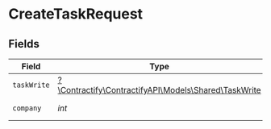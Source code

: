 # CreateTaskRequest


## Fields

| Field                                                                                    | Type                                                                                     | Required                                                                                 | Description                                                                              |
| ---------------------------------------------------------------------------------------- | ---------------------------------------------------------------------------------------- | ---------------------------------------------------------------------------------------- | ---------------------------------------------------------------------------------------- |
| `taskWrite`                                                                              | [?\Contractify\ContractifyAPI\Models\Shared\TaskWrite](../../models/shared/TaskWrite.md) | :heavy_minus_sign:                                                                       | N/A                                                                                      |
| `company`                                                                                | *int*                                                                                    | :heavy_check_mark:                                                                       | Id of the company                                                                        |